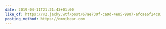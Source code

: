 ```yaml
---
date: 2019-04-11T21:21:43+01:00
like_of: https://v2.jacky.wtf/post/67ae730f-ca9d-4e85-9907-afcae6f24c81
posting_method: https://omnibear.com
---
```

